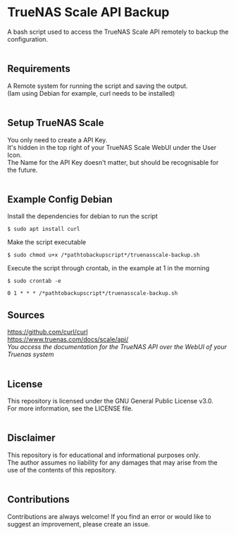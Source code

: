 # TrueNAS Scale API Backup
A bash script used to access the TrueNAS Scale API remotely to backup the configuration.<br /><br />

## Requirements
A Remote system for running the script and saving the output. <br />
(Iam using Debian for example, curl needs to be installed) <br /><br />

## Setup TrueNAS Scale
You only need to create a API Key. <br />
It's hidden in the top right of your TrueNAS Scale WebUI under the User Icon. <br />
The Name for the API Key doesn't matter, but should be recognisable for the future. <br /><br />
    
## Example Config Debian
Install the dependencies for debian to run the script

    $ sudo apt install curl

Make the script executable

    $ sudo chmod u+x /*pathtobackupscript*/truenasscale-backup.sh

Execute the script through crontab, in the example at 1 in the morning

    $ sudo crontab -e

    0 1 * * * /*pathtobackupscript*/truenasscale-backup.sh

## Sources
https://github.com/curl/curl <br />
https://www.truenas.com/docs/scale/api/ <br />
*You access the documentation for the TrueNAS API over the WebUI of your Truenas system*<br /><br />

## License
This repository is licensed under the GNU General Public License v3.0. <br />
For more information, see the LICENSE file.<br /><br />

## Disclaimer
This repository is for educational and informational purposes only. <br />
The author assumes no liability for any damages that may arise from the use of the contents of this repository.<br /><br />

## Contributions
Contributions are always welcome! If you find an error or would like to suggest an improvement, please create an issue.

